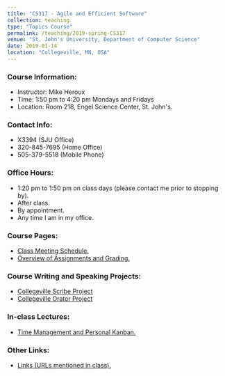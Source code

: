 ```yaml
---
title: "CS317 - Agile and Efficient Software"
collection: teaching
type: "Topics Course"
permalink: /teaching/2019-spring-CS317
venue: "St. John's University, Department of Computer Science"
date: 2019-01-14
location: "Collegeville, MN, USA"
---
```


### Course Information:
- Instructor: Mike Heroux
- Time: 1:50 pm to 4:20 pm Mondays and Fridays
- Location: Room 218, Engel Science Center, St. John's.

### Contact Info:
- X3394 (SJU Office)
- 320-845-7695 (Home Office)
- 505-379-5518 (Mobile Phone)

### Office Hours:
- 1:20 pm to 1:50 pm on class days (please contact me prior to stopping by).
- After class.
- By appointment.
- Any time I am in my office.
 
### Course Pages:
- [Class Meeting Schedule.](https://maherou.github.io/files/CS317/2019-Spring-Class-Meeting-Schedule)
- [Overview of Assignments and Grading.](https://maherou.github.io/files/CS317/Overview-of-Assignments-and-Grading)

### Course Writing and Speaking Projects:
- [Collegeville Scribe Project](https://collegeville.github.io/Scribe)
- [Collegeville Orator Project](https://collegeville.github.io/Orator)

### In-class Lectures:
- [Time Management and Personal Kanban.](https://maherou.github.io/files/CS317/TimeManagement.pdf)

### Other Links:
- [Links (URLs mentioned in class).](https://maherou.github.io/files/CS317/CS317-Links)
